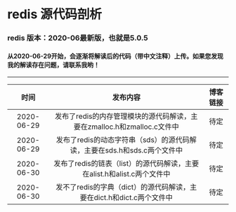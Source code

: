 # redis 源代码剖析
###  redis 版本：2020-06最新版，也就是5.0.5
#### 从2020-06-29开始，会逐渐将解读后的代码（带中文注释）上传。如果您发现我的解读存在问题，请联系我哟！
----
时间|发布内容|博客链接
:--:|:--:|:--:
2020-06-29|发布了redis的内存管理模块的源代码解读，主要在zmalloc.h和zmalloc.c文件中|待定
2020-06-29|发布了redis的动态字符串（sds）的源代码解读，主要在sds.h和sds.c两个文件中|待定
2020-06-30|发布了redis的链表（list）的源代码解读，主要在alist.h和alist.c两个文件中|待定
2020-06-30|发不了redis的字典（dict）的源代码解读，主要在dict.h和dict.c两个文件中|待定
